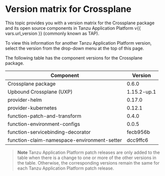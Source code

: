 # Version matrix for Crossplane

This topic provides you with a version matrix for the Crossplane package and its open source
components in Tanzu Application Platform v{{ vars.url_version }} (commonly known as TAP).

To view this information for another Tanzu Application Platform version, select the version from the
drop-down menu at the top of this page.

The following table has the component versions for the Crossplane package.

<!-- Version list for TAP 1.10. Add patch updates, if any, in a new column. -->

<table>
  <thead>
    <tr>
      <th>Component</th>
      <th>Version</th>
    </tr>
  </thead>
  <tbody>
    <tr>
      <td>Crossplane package</td>
      <td>0.6.0</td>
    </tr>
    <tr>
      <td>Upbound Crossplane (UXP)</td>
      <td>1.15.2-up.1</td>
    </tr>
    <tr>
      <td>provider-helm</td>
      <td>0.17.0</td>
    </tr>
    <tr>
      <td>provider-kubernetes</td>
      <td>0.12.1</td>
    </tr>
    <tr>
      <td>function-patch-and-transform</td>
      <td>0.4.0</td>
    </tr>
    <tr>
      <td>function-environment-configs</td>
      <td>0.0.5</td>
    </tr>
    <tr>
      <td>function-servicebinding-decorator</td>
      <td>fecb956b</td>
    </tr>
    <tr>
      <td>function-claim-namespace-environment-setter</td>
      <td>dcc9ffc6</td>
    </tr>
  </tbody>
</table>

> **Note** Tanzu Application Platform patch releases are only added to the table when there
> is a change to one or more of the other versions in the table. Otherwise, the corresponding
> versions remain the same for each Tanzu Application Platform patch release.

